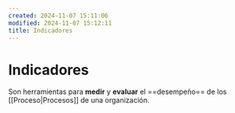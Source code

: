 ```yaml
---
created: 2024-11-07 15:11:06
modified: 2024-11-07 15:12:11
title: Indicadores
---
```


# Indicadores

Son herramientas para **medir** y **evaluar** el ==desempeño== de los [[Proceso|Procesos]] de una organización.
